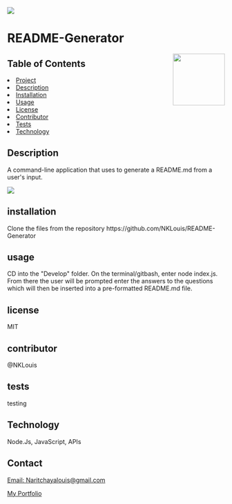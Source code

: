 
<img src= "https://img.shields.io/badge/License-MIT-green">
<h1> README-Generator</h1>
<img align ="right" width="120" height="120" src="https://avatars3.githubusercontent.com/u/58704859?v=4">
    
<h2> Table of Contents </h2>
<li><a href="#title">Project</a></li>
<li><a href="#description">Description</a></li>  
<li><a href="#installation">Installation</a></li> 
<li><a href="#usage">Usage</a></li> 
<li><a href="#license">License</a></li> 
<li><a href="#contributor">Contributor</a></li>   
<li><a href="#test">Tests</a></li> 
<li><a href="#technology">Technology</a></li>   
   
<h2 id="description"> Description </h2>
<p>A command-line application that uses to generate a README.md from a user's input.</p>

![](http://g.recordit.co/vLnCTX8OIY.gif)

<h2 id="description"> installation </h2>
<p>Clone the files from the repository https://github.com/NKLouis/README-Generator​</p>

<h2 id="description"> usage </h2>
<p>​CD into the "Develop" folder. On the terminal/gitbash, enter node index.js. From there the user will be prompted enter the answers to the questions which will then be inserted into a pre-formatted README.md file.</p>

<h2 id="description"> license </h2>
<p>MIT</p>

<h2 id="description"> contributor </h2>
<p>@NKLouis</p>

<h2 id="description"> tests </h2>
<p>testing</p>

<h2 id="description"> Technology </h2>
<p> Node.Js, JavaScript, APIs</p>

<h2> Contact </h2>
<a href= "Naritchayalouis@Gmail.com">Email: Naritchayalouis@gmail.com</a> 

<a href= "https://nklouis.github.io/Portfolio/">My Portfolio</a> 